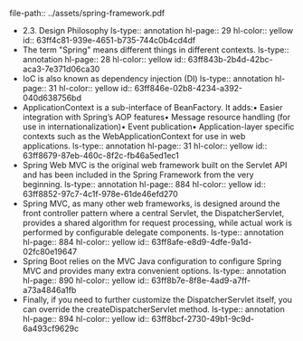 file-path:: ../assets/spring-framework.pdf

- 2.3. Design Philosophy
  ls-type:: annotation
  hl-page:: 29
  hl-color:: yellow
  id:: 63ff4c81-939e-4651-b735-744c0b4cd4df
- The term "Spring" means different things in different contexts.
  ls-type:: annotation
  hl-page:: 28
  hl-color:: yellow
  id:: 63ff843b-2b4d-42bc-aca3-7e371d06ca30
- IoC is also known as dependency injection (DI)
  ls-type:: annotation
  hl-page:: 31
  hl-color:: yellow
  id:: 63ff846e-02b8-4234-a392-040d638756bd
- ApplicationContext is a sub-interface of BeanFactory. It adds:• Easier integration with Spring’s AOP features• Message resource handling (for use in internationalization)• Event publication• Application-layer specific contexts such as the WebApplicationContext for use in web applications.
  ls-type:: annotation
  hl-page:: 31
  hl-color:: yellow
  id:: 63ff8679-87eb-460c-8f2c-fb46a5ed1ec1
- Spring Web MVC is the original web framework built on the Servlet API and has been included in the Spring Framework from the very beginning. 
  ls-type:: annotation
  hl-page:: 884
  hl-color:: yellow
  id:: 63ff8852-97c7-4c1f-978e-61de46efd270
- Spring MVC, as many other web frameworks, is designed around the front controller pattern where a central Servlet, the DispatcherServlet, provides a shared algorithm for request processing, while actual work is performed by configurable delegate components. 
  ls-type:: annotation
  hl-page:: 884
  hl-color:: yellow
  id:: 63ff8afe-e8d9-4dfe-9a1d-02fc80e19647
- Spring Boot relies on the MVC Java configuration to configure Spring MVC and provides many extra convenient options.
  ls-type:: annotation
  hl-page:: 890
  hl-color:: yellow
  id:: 63ff8b7e-8f8e-4ad9-a7ff-a73a4846a1fb
- Finally, if you need to further customize the DispatcherServlet itself, you can override the createDispatcherServlet method.
  ls-type:: annotation
  hl-page:: 894
  hl-color:: yellow
  id:: 63ff8bcf-2730-49b1-9c9d-6a493cf9629c